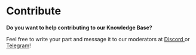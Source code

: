 # Contribute

**Do you want to help contributing to our Knowledge Base?**  
  
Feel free to write your part and message it to our moderators at [Discord ](https://discord.gg/Dpvd7tp)or [Telegram](https://t.me/ValueDeFi)!  


